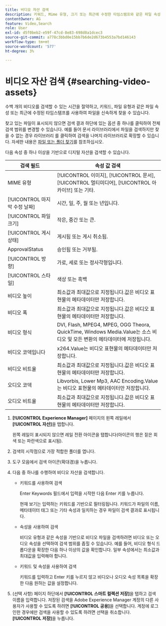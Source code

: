 ```yaml
---
title: 비디오 자산 검색
description: 키워드, Mime 유형, 크기 또는 최근에 수정한 타임스탬프와 같은 파일 속성을 사용하여 [!DNL Experience Manager] Assets에서 파일을 빠르게 찾습니다.
contentOwner: AG
feature: Video,Search
role: User
exl-id: d5f0beb2-e59f-47cd-8e83-698d8a1dcec3
source-git-commit: a778c3bbd0e15bb7b6de2d673b4553a7bd146143
workflow-type: tm+mt
source-wordcount: '577'
ht-degree: 3%

---
```


# 비디오 자산 검색 {#searching-video-assets}

수백 개의 비디오를 검색할 수 있는 시간을 절약하고, 키워드, 파일 유형과 같은 파일 속성 또는 최근에 수정된 타임스탬프를 사용하여 파일을 신속하게 찾을 수 있습니다.

찾고 있는 파일이 표시되지 않으면 검색 결과 하단에 있는 옵션 중 하나를 클릭하여 전체 검색 범위를 변경할 수 있습니다. 예를 들어 문서 라이브러리에서 파일을 검색하지만 찾을 수 없는 경우 라이브러리 를 클릭하여 검색을 나머지 라이브러리로 확장할 수 있습니다. 자세한 내용은 [파일 또는 폴더 찾기](https://windows.microsoft.com/en-us/windows7/find-a-file-or-folder)를 참조하십시오.

다음 속성 중 하나 이상을 기반으로 디지털 자산을 검색할 수 있습니다.

| 검색 필드 | 속성 값 검색 |
|---|---|
| MIME 유형 | [!UICONTROL 이미지],  [!UICONTROL 문서],  [!UICONTROL 멀티미디어],  [!UICONTROL 아카이브] 또는 기타. |
| [!UICONTROL 마지막 수정 날짜] | 시간, 일, 주, 월 또는 년입니다. |
| [!UICONTROL 파일 크기] | 작은, 중간 또는 큰. |
| [!UICONTROL 게시 상태] | 게시됨 또는 게시 취소됨. |
|  ApprovalStatus | 승인됨 또는 거부됨. |
| [!UICONTROL 방향] | 가로, 세로 또는 정사각형입니다. |
| [!UICONTROL 스타일] | 색상 또는 흑백 |
| 비디오 높이 | 최소값과 최대값으로 지정됩니다.값은 비디오 표현물의 메타데이터만 저장합니다. |
| 비디오 폭 | 최소값과 최대값으로 지정됩니다.값은 비디오 표현물의 메타데이터만 저장합니다. |
| 비디오 형식 | DVI, Flash, MPEG4, MPEG, OGG Theora, QuickTime, Windows Media.Value는 소스 비디오 및 모든 변환의 메타데이터에 저장됩니다. |
| 비디오 코덱입니다 | x264.Value는 비디오 표현물의 메타데이터만 저장합니다. |
| 비디오 비트율 | 최소값과 최대값으로 지정됩니다.값은 비디오 표현물의 메타데이터만 저장합니다. |
| 오디오 코덱 | Libvorbis, Lower Mp3, AAC Encoding.Value는 비디오 표현물의 메타데이터만 저장합니다. |
| 오디오 비트율 | 최소값과 최대값으로 지정됩니다.값은 비디오 표현물의 메타데이터만 저장합니다. |

1. **[!UICONTROL Experience Manager]** 페이지의 왼쪽 레일에서 **[!UICONTROL 자산]**&#x200B;을 탭합니다.

   왼쪽 레일이 표시되지 않으면 레일 전환 아이콘을 탭합니다(아이콘의 행은 짙은 회색 또는 파란색으로 표시됨).

1. 검색의 시작점으로 가장 적합한 폴더를 엽니다.
1. 도구 모음에서 검색 아이콘(확대경)을 누릅니다.
1. 다음 중 하나를 수행하여 비디오 자산을 검색합니다.

   * 키워드를 사용하여 검색

      Enter Keywords 필드에서 입력을 시작한 다음 Enter 키를 누릅니다.

      현재 보기는 입력하는 키워드를 기반으로 필터링됩니다. 키워드가 파일의 이름, 메타데이터 태그 또는 기타 속성과 일치하는 경우 파일이 검색 결과로 표시됩니다.

   * 속성을 사용하여 검색

      비디오 유형과 같은 속성을 기반으로 비디오 파일을 검색하려면 비디오 또는 오디오 속성을 선택하여 검색 범위를 좁힐 수 있습니다. 예를 들어, 비디오 형식 드롭다운을 확장한 다음 하나 이상의 값을 확인합니다. 일부 속성에서는 최소값과 최대값을 입력해야 합니다.

   * 키워드 및 속성을 사용하여 검색

      키워드를 입력하고 Enter 키를 누르지 않고 비디오나 오디오 속성 목록을 확장한 다음 원하는 값을 설정합니다.

1. (선택 사항) 페이지 하단에서 **[!UICONTROL 스마트 컬렉션 저장]**&#x200B;을 탭하고 검색 이름을 입력합니다. 저장된 검색을 Adobe Experience Manager 계정의 다른 사용자가 사용할 수 있도록 하려면 **[!UICONTROL 공용]**&#x200B;을 선택합니다. 계정에 로그인한 경우에만 검색을 사용할 수 있도록 하려면 선택을 취소합니다. **[!UICONTROL 저장]**&#x200B;을 누릅니다.
